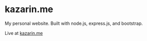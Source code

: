 # kazarin.me
My personal website. Built with node.js, express.js, and bootstrap.

Live at [kazarin.me](http://www.kazarin.me)
